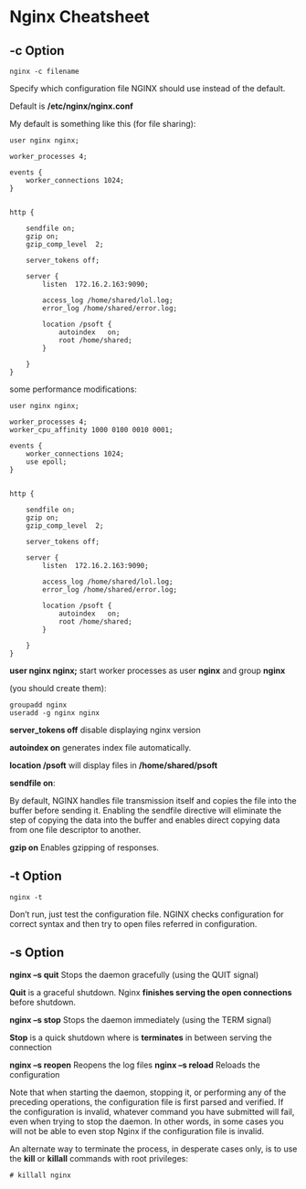 # Nginx Cheatsheet

## -c Option

```
nginx -c filename
```

Specify which configuration file NGINX should use instead of the 
default.

Default is **/etc/nginx/nginx.conf**

My default is something like this (for file sharing):

```
user nginx nginx;

worker_processes 4;

events {
	worker_connections 1024;
}


http {

	sendfile on;
	gzip on;
	gzip_comp_level  2;

	server_tokens off;

    server {
		listen	172.16.2.163:9090;

		access_log /home/shared/lol.log;
		error_log /home/shared/error.log;

		location /psoft {
			autoindex	on;
    		root /home/shared;
		}

    }
}
```

some performance modifications:

```
user nginx nginx;

worker_processes 4;
worker_cpu_affinity 1000 0100 0010 0001;

events {
	worker_connections 1024;
	use epoll;
}


http {

	sendfile on;
	gzip on;
	gzip_comp_level  2;

	server_tokens off;

    server {
		listen	172.16.2.163:9090;

		access_log /home/shared/lol.log;
		error_log /home/shared/error.log;

		location /psoft {
			autoindex	on;
    		root /home/shared;
		}

    }
}
```

**user nginx nginx;** start worker processes as user **nginx**
and group **nginx**

(you should create them):

```
groupadd nginx
useradd -g nginx nginx
```

**server_tokens off** disable displaying nginx version

**autoindex on** generates index file automatically.

**location /psoft** will display files in **/home/shared/psoft**

**sendfile on**:

By default, NGINX handles file transmission itself and copies the file 
into the buffer before sending it. Enabling the sendfile directive will
eliminate the step of copying the data into the buffer and enables 
direct copying data from one file descriptor to another.

**gzip on** Enables gzipping of responses.

## -t Option

```
nginx -t
```

Don’t run, just test the configuration file. NGINX checks 
configuration for correct syntax and then try to open files referred 
in configuration.


## -s Option


**nginx –s quit** Stops the daemon gracefully (using the QUIT signal)

**Quit** is a graceful shutdown. Nginx **finishes serving the open 
connections** before shutdown.

**nginx –s stop** Stops the daemon immediately (using the TERM signal)

**Stop** is a quick shutdown where is **terminates** in between 
serving the connection


**nginx –s reopen** Reopens the log files
**nginx –s reload** Reloads the configuration

Note that when starting the daemon, stopping it, or performing any of 
the preceding operations, the configuration file is first parsed and 
verified. If the configuration is invalid, whatever command you have 
submitted will fail, even when trying to stop the daemon. In other 
words, in some cases you will not be able to even stop Nginx if
the configuration file is invalid.

An alternate way to terminate the process, in desperate cases only, 
is to use the **kill** or **killall** commands with root privileges:

```
# killall nginx
```


